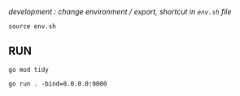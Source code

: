 _development :_
_change environment / export, shortcut in `env.sh` file_

`source env.sh`

## RUN
`go mod tidy`

`go run . -bind=0.0.0.0:9000`